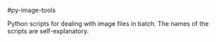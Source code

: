 #py-image-tools

Python scripts for dealing with image files in batch. The names of the scripts are self-explanatory.
